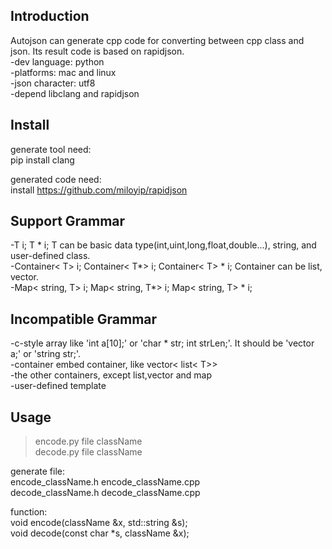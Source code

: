 Introduction  
---
Autojson can generate cpp code for converting between cpp class and json. Its result code is based on rapidjson.   
-dev language: python  
-platforms: mac and linux  
-json character: utf8  
-depend libclang and rapidjson  

Install  
---
generate tool need:   
pip install clang  

generated code need:   
install https://github.com/miloyip/rapidjson    

Support Grammar  
---
-T i; T * i; T can be basic data type(int,uint,long,float,double...), string, and user-defined class.  
-Container< T> i; Container< T*> i; Container< T> * i; Container can be list, vector.  
-Map< string, T> i; Map< string, T*> i; Map< string, T> * i;  

Incompatible Grammar  
---
-c-style array like 'int a[10];' or 'char * str; int strLen;'. It should be 'vector<int> a;' or 'string str;'.  
-container embed container, like vector< list< T>>  
-the other containers, except list,vector and map  
-user-defined template  

Usage  
---
>encode.py  file  className  
>decode.py  file  className  

generate file:  
encode_className.h  encode_className.cpp  
decode_className.h  decode_className.cpp  

function:  
void encode(className &x, std::string &s);  
void decode(const char *s, className &x);  

